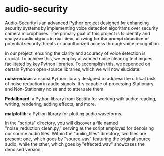 # audio-security
Audio-Security is an advanced Python project designed for enhancing security systems by implementing voice detection algorithms over security camera microphones. The primary goal of this project is to identify and analyze audio signals in real-time, allowing for the prompt detection of potential security threats or unauthorized access through voice recognition.

In our project, ensuring the clarity and accuracy of voice detection is crucial. To achieve this, we employ advanced noise cleaning techniques facilitated by key Python libraries.
To accomplish this, we depended on certain Python open-source libraries, which we will now elucidate:

**noisereduce**: a robust Python library designed to address the critical task of noise reduction in audio signals. It is capable of processing Stationary and Non-Stationary noise and to attenuate them.

**Pedalboard**: a Python library from Spotify for working with audio: reading, writing, rendering, adding effects, and more.

**matplotlib**: a Python library for plotting audio waveforms.

In the "scripts" directory, you will discover a file named "noise_reduction_clean.py," serving as the script employed for denoising our source audio files. Within the "audio_files" directory, two files are present: one, which goes by "source.wav" featuring the original source audio, while the other, which goes by "effected.wav" showcases the denoised version.



